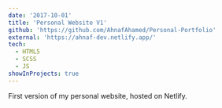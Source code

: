 ```yaml
---
date: '2017-10-01'
title: 'Personal Website V1'
github: 'https://github.com/AhnafAhamed/Personal-Portfolio'
external: 'https://ahnaf-dev.netlify.app/'
tech:
  - HTML5
  - SCSS
  - JS
showInProjects: true
---
```


First version of my personal website, hosted on Netlify.

